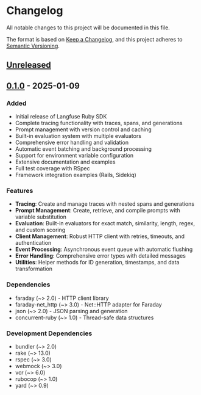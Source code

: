 # Changelog

All notable changes to this project will be documented in this file.

The format is based on [Keep a Changelog](https://keepachangelog.com/en/1.0.0/),
and this project adheres to [Semantic Versioning](https://semver.org/spec/v2.0.0.html).

## [Unreleased]

## [0.1.0] - 2025-01-09

### Added
- Initial release of Langfuse Ruby SDK
- Complete tracing functionality with traces, spans, and generations
- Prompt management with version control and caching
- Built-in evaluation system with multiple evaluators
- Comprehensive error handling and validation
- Automatic event batching and background processing
- Support for environment variable configuration
- Extensive documentation and examples
- Full test coverage with RSpec
- Framework integration examples (Rails, Sidekiq)

### Features
- **Tracing**: Create and manage traces with nested spans and generations
- **Prompt Management**: Create, retrieve, and compile prompts with variable substitution
- **Evaluation**: Built-in evaluators for exact match, similarity, length, regex, and custom scoring
- **Client Management**: Robust HTTP client with retries, timeouts, and authentication
- **Event Processing**: Asynchronous event queue with automatic flushing
- **Error Handling**: Comprehensive error types with detailed messages
- **Utilities**: Helper methods for ID generation, timestamps, and data transformation

### Dependencies
- faraday (~> 2.0) - HTTP client library
- faraday-net_http (~> 3.0) - Net::HTTP adapter for Faraday
- json (~> 2.0) - JSON parsing and generation
- concurrent-ruby (~> 1.0) - Thread-safe data structures

### Development Dependencies
- bundler (~> 2.0)
- rake (~> 13.0)
- rspec (~> 3.0)
- webmock (~> 3.0)
- vcr (~> 6.0)
- rubocop (~> 1.0)
- yard (~> 0.9)

[Unreleased]: https://github.com/your-username/langfuse-ruby/compare/v0.1.0...HEAD
[0.1.0]: https://github.com/your-username/langfuse-ruby/releases/tag/v0.1.0 
